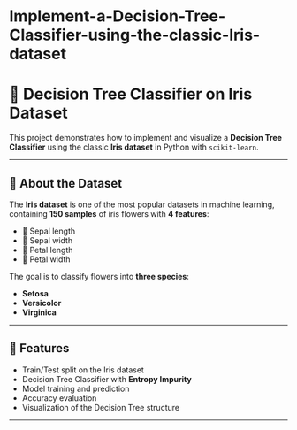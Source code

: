# Implement-a-Decision-Tree-Classifier-using-the-classic-Iris-dataset

# 🌸 Decision Tree Classifier on Iris Dataset  

This project demonstrates how to implement and visualize a **Decision Tree Classifier** using the classic **Iris dataset** in Python with `scikit-learn`.  

---

## 📘 About the Dataset  

The **Iris dataset** is one of the most popular datasets in machine learning, containing **150 samples** of iris flowers with **4 features**:  

- 🌿 Sepal length  
- 🌿 Sepal width  
- 🌸 Petal length  
- 🌸 Petal width  

The goal is to classify flowers into **three species**:  
- **Setosa**  
- **Versicolor**  
- **Virginica**  

---

## 🚀 Features  

- Train/Test split on the Iris dataset  
- Decision Tree Classifier with **Entropy Impurity**  
- Model training and prediction  
- Accuracy evaluation 
- Visualization of the Decision Tree structure
 

---



